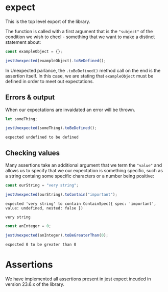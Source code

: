 # expect

This is the top level export of the library.

The function is called with a first argument that is the `"subject"` of
the condition we wish to checl - something that we want to make a distinct
statement about:

```js
const exampleObject = {};

jestUnexpected(exampleObject).toBeDefined();
```

In Unexpected parlance, the `.toBeDefined()` method call on the end is the
assertion itself. In this case, we are stating that `exampleObject` must
be defined in order to meet out expectations.

## Errors & output

When our expectations are invaidated an error will be thrown.

```js
let someThing;

jestUnexpected(someThing).toBeDefined();
```

```output
expected undefined to be defined
```

## Checking values

Many assertions take an additional argument that we term the `"value"` and
allows us to specify that we our expectation is something specific, such
as a string containg some specific characters or a number being positive:

```js
const ourString = "very string";

jestUnexpected(ourString).toContain("important");
```

```output
expected 'very string' to contain ContainSpec({ spec: 'important', value: undefined, nested: false })

very string
```

```js
const anInteger = 0;

jestUnexpected(anInteger).toBeGreaterThan(0);
```

```output
expected 0 to be greater than 0
```

# Assertions

We have implemented all assertions present in jest expect incuded in
version 23.6.x of the library.
